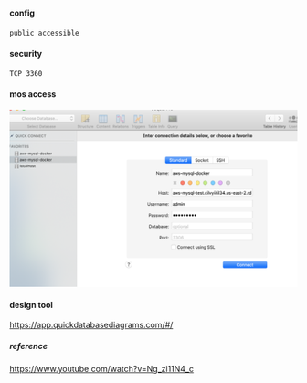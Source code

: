 #### config
```
public accessible
```
#### security
```
TCP 3360
```


#### mos access
![alt text](https://github.com/taixingbi/aws-mysql-free-tie/blob/main/1.png)


#### design tool
https://app.quickdatabasediagrams.com/#/

##### reference
https://www.youtube.com/watch?v=Ng_zi11N4_c

